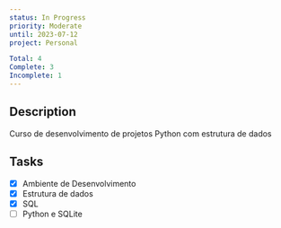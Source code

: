 ```yaml
---
status: In Progress
priority: Moderate
until: 2023-07-12
project: Personal

Total: 4
Complete: 3
Incomplete: 1
---
```

## Description
Curso de desenvolvimento de projetos Python com estrutura de dados

## Tasks
- [x] Ambiente de Desenvolvimento
- [x] Estrutura de dados
- [x] SQL
- [ ] Python e SQLite